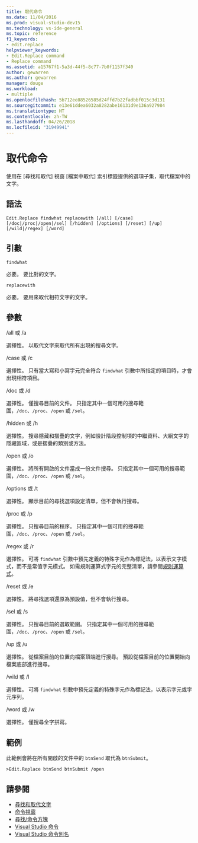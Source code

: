 ```yaml
---
title: 取代命令
ms.date: 11/04/2016
ms.prod: visual-studio-dev15
ms.technology: vs-ide-general
ms.topic: reference
f1_keywords:
- edit.replace
helpviewer_keywords:
- Edit.Replace command
- Replace command
ms.assetid: a15767f1-5a3d-44f5-8c77-7b0f1157f340
author: gewarren
ms.author: gewarren
manager: douge
ms.workload:
- multiple
ms.openlocfilehash: 5b712ee88526585d24ffd7b22fadbbf015c3d131
ms.sourcegitcommit: e13e61ddea6032a8282abe16131d9e136a927984
ms.translationtype: HT
ms.contentlocale: zh-TW
ms.lasthandoff: 04/26/2018
ms.locfileid: "31949941"
---
```

# <a name="replace-command"></a>取代命令
使用在 [尋找和取代] 視窗 [檔案中取代] 索引標籤提供的選項子集，取代檔案中的文字。

## <a name="syntax"></a>語法

```
Edit.Replace findwhat replacewith [/all] [/case]
[/doc|/proc|/open|/sel] [/hidden] [/options] [/reset] [/up]
[/wild|/regex] [/word]
```

## <a name="arguments"></a>引數
 `findwhat`

 必要。 要比對的文字。

 `replacewith`

 必要。 要用來取代相符文字的文字。

## <a name="switches"></a>參數
 /all 或 /a

 選擇性。 以取代文字來取代所有出現的搜尋文字。

 /case 或 /c

 選擇性。 只有當大寫和小寫字元完全符合 `findwhat` 引數中所指定的項目時，才會出現相符項目。

 /doc 或 /d

 選擇性。 僅搜尋目前的文件。 只指定其中一個可用的搜尋範圍，`/doc`、`/proc`、`/open` 或 `/sel`。

 /hidden 或 /h

 選擇性。 搜尋隱藏和摺疊的文字，例如設計階段控制項的中繼資料、大綱文字的隱藏區域，或是摺疊的類別或方法。

 /open 或 /o

 選擇性。 將所有開啟的文件當成一份文件搜尋。 只指定其中一個可用的搜尋範圍，`/doc`、`/proc`、`/open` 或 `/sel`。

 /options 或 /t

 選擇性。 顯示目前的尋找選項設定清單，但不會執行搜尋。

 /proc 或 /p

 選擇性。 只搜尋目前的程序。 只指定其中一個可用的搜尋範圍，`/doc`、`/proc`、`/open` 或 `/sel`。

 /regex 或 /r

 選擇性。 可將 `findwhat` 引數中預先定義的特殊字元作為標記法，以表示文字模式，而不是常值字元模式。 如需規則運算式字元的完整清單，請參閱[規則運算式](../../ide/using-regular-expressions-in-visual-studio.md)。

 /reset 或 /e

 選擇性。 將尋找選項還原為預設值，但不會執行搜尋。

 /sel 或 /s

 選擇性。 只搜尋目前的選取範圍。 只指定其中一個可用的搜尋範圍，`/doc`、`/proc`、`/open` 或 `/sel`。

 /up 或 /u

 選擇性。 從檔案目前的位置向檔案頂端進行搜尋。 預設從檔案目前的位置開始向檔案底部進行搜尋。

 /wild 或 /l

 選擇性。 可將 `findwhat` 引數中預先定義的特殊字元作為標記法，以表示字元或字元序列。

 /word 或 /w

 選擇性。 僅搜尋全字拼寫。

## <a name="example"></a>範例
 此範例會將在所有開啟的文件中的 `btnSend` 取代為 `btnSubmit`。

```
>Edit.Replace btnSend btnSubmit /open
```

## <a name="see-also"></a>請參閱

- [尋找和取代文字](../../ide/finding-and-replacing-text.md)
- [命令視窗](../../ide/reference/command-window.md)
- [尋找/命令方塊](../../ide/find-command-box.md)
- [Visual Studio 命令](../../ide/reference/visual-studio-commands.md)
- [Visual Studio 命令別名](../../ide/reference/visual-studio-command-aliases.md)